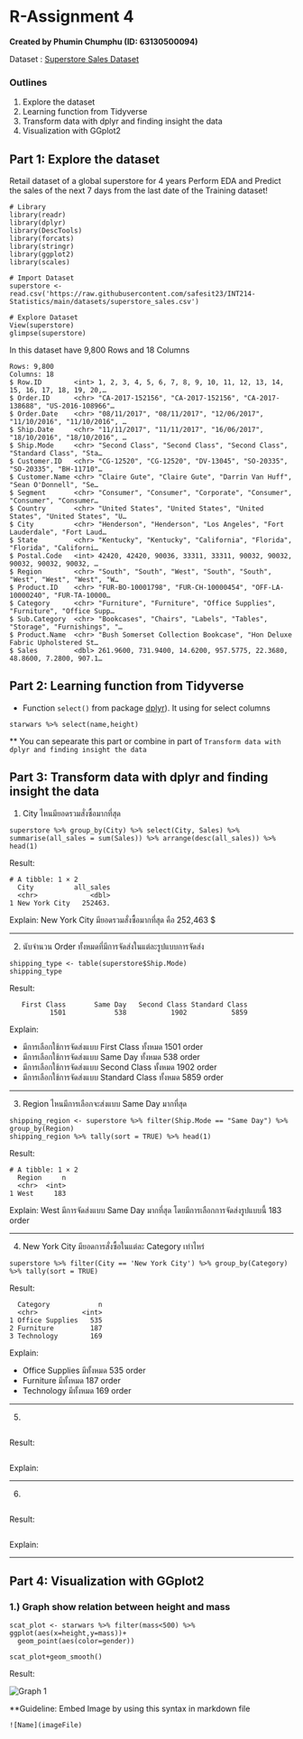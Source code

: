 # R-Assignment 4

**Created by Phumin Chumphu (ID: 63130500094)**

Dataset : [Superstore Sales Dataset](../SuperstoreDataset.csv)


### Outlines
1. Explore the dataset
2. Learning function from Tidyverse
3. Transform data with dplyr and finding insight the data
4. Visualization with GGplot2

## Part 1: Explore the dataset
Retail dataset of a global superstore for 4 years 
Perform EDA and Predict the sales of the next 7 days from the last date of the Training dataset!
```
# Library
library(readr)
library(dplyr)
library(DescTools)
library(forcats)
library(stringr)
library(ggplot2)
library(scales)

# Import Dataset
superstore <- read.csv('https://raw.githubusercontent.com/safesit23/INT214-Statistics/main/datasets/superstore_sales.csv')

# Explore Dataset
View(superstore)
glimpse(superstore)
```

In this dataset have 9,800 Rows and 18 Columns
```
Rows: 9,800
Columns: 18
$ Row.ID        <int> 1, 2, 3, 4, 5, 6, 7, 8, 9, 10, 11, 12, 13, 14, 15, 16, 17, 18, 19, 20,…
$ Order.ID      <chr> "CA-2017-152156", "CA-2017-152156", "CA-2017-138688", "US-2016-108966"…
$ Order.Date    <chr> "08/11/2017", "08/11/2017", "12/06/2017", "11/10/2016", "11/10/2016", …
$ Ship.Date     <chr> "11/11/2017", "11/11/2017", "16/06/2017", "18/10/2016", "18/10/2016", …
$ Ship.Mode     <chr> "Second Class", "Second Class", "Second Class", "Standard Class", "Sta…
$ Customer.ID   <chr> "CG-12520", "CG-12520", "DV-13045", "SO-20335", "SO-20335", "BH-11710"…
$ Customer.Name <chr> "Claire Gute", "Claire Gute", "Darrin Van Huff", "Sean O'Donnell", "Se…
$ Segment       <chr> "Consumer", "Consumer", "Corporate", "Consumer", "Consumer", "Consumer…
$ Country       <chr> "United States", "United States", "United States", "United States", "U…
$ City          <chr> "Henderson", "Henderson", "Los Angeles", "Fort Lauderdale", "Fort Laud…
$ State         <chr> "Kentucky", "Kentucky", "California", "Florida", "Florida", "Californi…
$ Postal.Code   <int> 42420, 42420, 90036, 33311, 33311, 90032, 90032, 90032, 90032, 90032, …
$ Region        <chr> "South", "South", "West", "South", "South", "West", "West", "West", "W…
$ Product.ID    <chr> "FUR-BO-10001798", "FUR-CH-10000454", "OFF-LA-10000240", "FUR-TA-10000…
$ Category      <chr> "Furniture", "Furniture", "Office Supplies", "Furniture", "Office Supp…
$ Sub.Category  <chr> "Bookcases", "Chairs", "Labels", "Tables", "Storage", "Furnishings", "…
$ Product.Name  <chr> "Bush Somerset Collection Bookcase", "Hon Deluxe Fabric Upholstered St…
$ Sales         <dbl> 261.9600, 731.9400, 14.6200, 957.5775, 22.3680, 48.8600, 7.2800, 907.1…
```


## Part 2: Learning function from Tidyverse

- Function `select()` from package [dplyr](https://dplyr.tidyverse.org/articles/dplyr.html#select-columns-with-select)). It using for select columns

```
starwars %>% select(name,height)
```
** You can sepearate this part or combine in part of `Transform data with dplyr and finding insight the data`

## Part 3: Transform data with dplyr and finding insight the data
1. City ไหนมียอดรวมสั่งซื้อมากที่สุด
```
superstore %>% group_by(City) %>% select(City, Sales) %>% summarise(all_sales = sum(Sales)) %>% arrange(desc(all_sales)) %>% head(1)
```

Result:
```
# A tibble: 1 × 2
  City          all_sales
  <chr>             <dbl>
1 New York City   252463.
```
Explain:
New York City มียอดรวมสั่งซื้อมากที่สุด คือ 252,463 $

-----

2. นับจำนวน Order ทั้งหมดที่มีการจัดส่งในแต่ละรูปแบบการจัดส่ง
```
shipping_type <- table(superstore$Ship.Mode)
shipping_type
```

Result:
```
   First Class       Same Day   Second Class Standard Class 
          1501            538           1902           5859 
```
Explain:
- มีการเลือกใช้การจัดส่งแบบ First Class ทั้งหมด 1501 order
- มีการเลือกใช้การจัดส่งแบบ Same Day ทั้งหมด 538 order
- มีการเลือกใช้การจัดส่งแบบ Second Class ทั้งหมด 1902 order
- มีการเลือกใช้การจัดส่งแบบ Standard Class ทั้งหมด 5859 order

-----

3. Region ไหนมีการเลือกจะส่งแบบ Same Day มากที่สุด
```
shipping_region <- superstore %>% filter(Ship.Mode == "Same Day") %>% group_by(Region)
shipping_region %>% tally(sort = TRUE) %>% head(1) 
```

Result:
```
# A tibble: 1 × 2
  Region     n
  <chr>  <int>
1 West     183
```
Explain:
West มีการจัดส่งแบบ Same Day มากที่สุด โดยมีการเลือกการจัดส่งรูปแบบนี้ 183 order

-----

4. New York City มียอดการสั่งซื้อในแต่ละ Category เท่าไหร่
```
superstore %>% filter(City == 'New York City') %>% group_by(Category) %>% tally(sort = TRUE)
```

Result:
```
  Category            n
  <chr>           <int>
1 Office Supplies   535
2 Furniture         187
3 Technology        169
```
Explain:
- Office Supplies มีทั้งหมด 535 order
- Furniture มีทั้งหมด 187 order
- Technology มีทั้งหมด 169 order

-----

5. 
```

```

Result:
```

```
Explain:

-----

6. 
```

```

Result:
```

```
Explain:

-----

## Part 4: Visualization with GGplot2
### 1.) Graph show relation between height and mass
```
scat_plot <- starwars %>% filter(mass<500) %>% ggplot(aes(x=height,y=mass))+
  geom_point(aes(color=gender))

scat_plot+geom_smooth()
```
Result:

![Graph 1](graph1.png)

**Guideline:
Embed Image by using this syntax in markdown file
````
![Name](imageFile)
````
